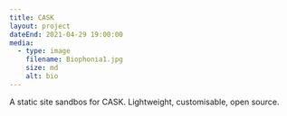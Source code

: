 ```yaml
---
title: CASK
layout: project
dateEnd: 2021-04-29 19:00:00
media:
  - type: image
    filename: Biophonia1.jpg 
    size: md
    alt: bio
---
```


A static site sandbos for CASK. Lightweight, customisable, open source.
